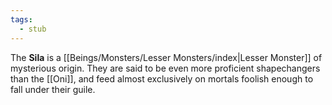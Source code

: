 ```yaml
---
tags:
  - stub
---
```

The **Sila** is a [[Beings/Monsters/Lesser Monsters/index|Lesser Monster]] of mysterious origin. They are said to be even more proficient shapechangers than the [[Oni]], and feed almost exclusively on mortals foolish enough to fall under their guile.